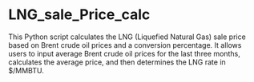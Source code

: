 # LNG_sale_Price_calc
This Python script calculates the LNG (Liquefied Natural Gas) sale price based on Brent crude oil prices and a conversion percentage. It allows users to input average Brent crude oil prices for the last three months, calculates the average price, and then determines the LNG rate in $/MMBTU.
